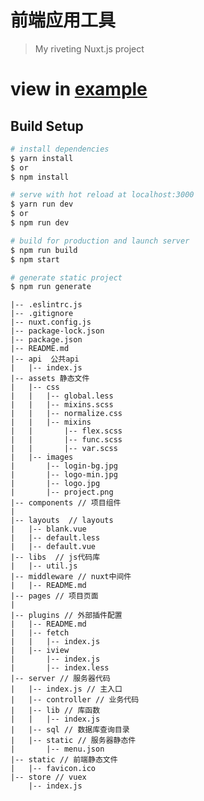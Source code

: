 # 前端应用工具

> My riveting Nuxt.js project

# view in  [example](http://)


## Build Setup

``` bash
# install dependencies
$ yarn install
$ or
$ npm install

# serve with hot reload at localhost:3000
$ yarn run dev
$ or
$ npm run dev

# build for production and launch server
$ npm run build
$ npm start

# generate static project
$ npm run generate
```
    
    |-- .eslintrc.js
    |-- .gitignore
    |-- nuxt.config.js
    |-- package-lock.json
    |-- package.json
    |-- README.md
    |-- api  公共api
    |   |-- index.js
    |-- assets 静态文件
    |   |-- css
    |   |   |-- global.less
    |   |   |-- mixins.scss
    |   |   |-- normalize.css
    |   |   |-- mixins
    |   |       |-- flex.scss
    |   |       |-- func.scss
    |   |       |-- var.scss
    |   |-- images
    |       |-- login-bg.jpg
    |       |-- logo-min.jpg
    |       |-- logo.jpg
    |       |-- project.png
    |-- components // 项目组件
    |  
    |-- layouts  // layouts
    |   |-- blank.vue
    |   |-- default.less
    |   |-- default.vue
    |-- libs  // js代码库
    |   |-- util.js
    |-- middleware // nuxt中间件
    |   |-- README.md
    |-- pages // 项目页面
    |  
    |-- plugins // 外部插件配置
    |   |-- README.md
    |   |-- fetch
    |   |   |-- index.js
    |   |-- iview
    |       |-- index.js
    |       |-- index.less
    |-- server // 服务器代码
    |   |-- index.js // 主入口
    |   |-- controller // 业务代码
    |   |-- lib // 库函数
    |   |   |-- index.js
    |   |-- sql // 数据库查询目录
    |   |-- static // 服务器静态件
    |       |-- menu.json
    |-- static // 前端静态文件
    |   |-- favicon.ico
    |-- store // vuex
        |-- index.js
